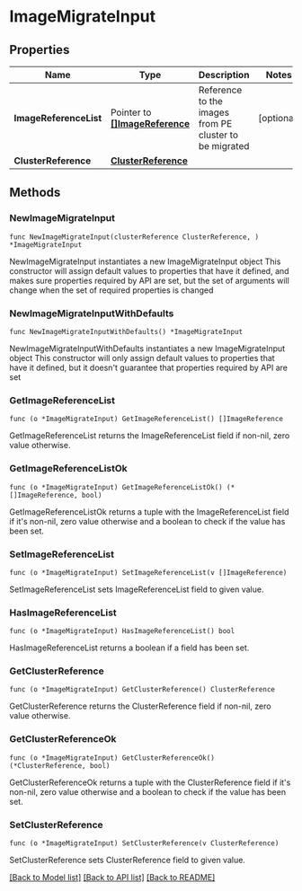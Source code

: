 # ImageMigrateInput

## Properties

Name | Type | Description | Notes
------------ | ------------- | ------------- | -------------
**ImageReferenceList** | Pointer to [**[]ImageReference**](ImageReference.md) | Reference to the images from PE cluster to be migrated  | [optional] 
**ClusterReference** | [**ClusterReference**](ClusterReference.md) |  | 

## Methods

### NewImageMigrateInput

`func NewImageMigrateInput(clusterReference ClusterReference, ) *ImageMigrateInput`

NewImageMigrateInput instantiates a new ImageMigrateInput object
This constructor will assign default values to properties that have it defined,
and makes sure properties required by API are set, but the set of arguments
will change when the set of required properties is changed

### NewImageMigrateInputWithDefaults

`func NewImageMigrateInputWithDefaults() *ImageMigrateInput`

NewImageMigrateInputWithDefaults instantiates a new ImageMigrateInput object
This constructor will only assign default values to properties that have it defined,
but it doesn't guarantee that properties required by API are set

### GetImageReferenceList

`func (o *ImageMigrateInput) GetImageReferenceList() []ImageReference`

GetImageReferenceList returns the ImageReferenceList field if non-nil, zero value otherwise.

### GetImageReferenceListOk

`func (o *ImageMigrateInput) GetImageReferenceListOk() (*[]ImageReference, bool)`

GetImageReferenceListOk returns a tuple with the ImageReferenceList field if it's non-nil, zero value otherwise
and a boolean to check if the value has been set.

### SetImageReferenceList

`func (o *ImageMigrateInput) SetImageReferenceList(v []ImageReference)`

SetImageReferenceList sets ImageReferenceList field to given value.

### HasImageReferenceList

`func (o *ImageMigrateInput) HasImageReferenceList() bool`

HasImageReferenceList returns a boolean if a field has been set.

### GetClusterReference

`func (o *ImageMigrateInput) GetClusterReference() ClusterReference`

GetClusterReference returns the ClusterReference field if non-nil, zero value otherwise.

### GetClusterReferenceOk

`func (o *ImageMigrateInput) GetClusterReferenceOk() (*ClusterReference, bool)`

GetClusterReferenceOk returns a tuple with the ClusterReference field if it's non-nil, zero value otherwise
and a boolean to check if the value has been set.

### SetClusterReference

`func (o *ImageMigrateInput) SetClusterReference(v ClusterReference)`

SetClusterReference sets ClusterReference field to given value.



[[Back to Model list]](../README.md#documentation-for-models) [[Back to API list]](../README.md#documentation-for-api-endpoints) [[Back to README]](../README.md)


